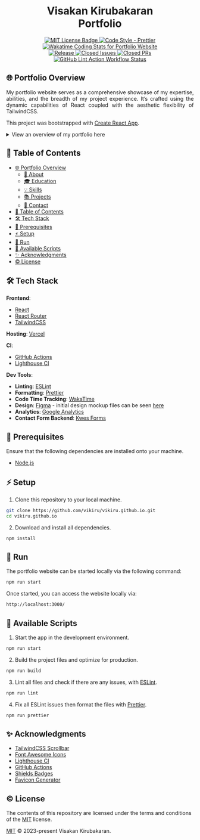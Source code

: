 <h1 align="center">Visakan Kirubakaran <br> Portfolio</h1>

<p align="center">
	<a href="https://github.com/vikiru/vikiru.github.io/blob/main/LICENSE">
		<img src="https://img.shields.io/badge/license-MIT-aqua" alt="MIT License Badge"/>
	</a>
	<a href="https://github.com/prettier/prettier">
		<img src="https://img.shields.io/badge/code_style-prettier-ff69b4.svg?style=flat-square" alt="Code Style - Prettier"/>
	</a>
	<a href="https://wakatime.com/@vikiru/projects/fqvyqubpbg">
		<img src="https://wakatime.com/badge/user/5e62f99d-3a1e-4fd2-8f37-77919d626a67/project/018bcb76-aa73-40c9-acb6-f83f325c3cd4.svg"
		alt="Wakatime Coding Stats for Portfolio Website"/>
	</a>
	<br>
	<a href="https://github.com/vikiru/vikiru.github.io/releases">
		<img src="https://img.shields.io/github/v/release/vikiru/vikiru.github.io" alt="Release"/>
	</a>
	<a href="https://github.com/vikiru/vikiru.github.io/issues?q=is%3Aissue+is%3Aclosed">
		<img src="https://img.shields.io/github/issues-closed/vikiru/vikiru.github.io" alt="Closed Issues"/>
	</a>
	<a href="https://github.com/vikiru/vikiru.github.io/pulls?q=is%3Apr+is%3Aclosed">
		<img src="https://img.shields.io/github/issues-pr-closed/vikiru/vikiru.github.io?label=closed%20prs" alt="Closed PRs">
	</a>
	<br>
	<a href="https://github.com/vikiru/vikiru.github.io/actions/workflows/lint.yml">
		<img src="https://github.com/vikiru/vikiru.github.io/actions/workflows/lint.yml/badge.svg" alt="GitHub Lint Action Workflow Status"/>
	</a>
</p>

## 🌐 Portfolio Overview

<p align="justify">My portfolio website serves as a comprehensive showcase of my expertise, abilities, and the breadth of my project experience. It’s crafted using the dynamic capabilities of React coupled with the aesthetic flexibility of TailwindCSS.</p>

This project was bootstrapped with [Create React App](https://github.com/facebook/create-react-app).

<details closed>

<summary>View an overview of my portfolio here</summary>

### 📄 About

**Name**: Visakan Kirubakaran

**Title**: Software Developer

### 🎓 Education

**Bachelor of Engineering - BEng., Software Engineering** - Carleton University (Sept 2018 - Apr 2023)

**IBM Full Stack Software Developer Certificate** - [Coursera](https://coursera.org/share/2c288e462af814df334a75f4e59cbfe6) (Oct 2023 - Nov 2023)

**IBM DevOps and Software Engineering Certificate** - [Coursera](https://coursera.org/share/ff5dc718cd4f17208f60c5004f079928) (Nov 2023 - Dec 2023)

### 💡 Skills

**Languages**: Java, Python, HTML, CSS, JavaScript

**Frameworks**: Spring, JUnit5, Mocha, Express.js, React, React Router, Django, Flask

**Libraries**: NumPy, SciPy, SimPy, Pandas, Sinon, Chai, DaisyUI

**Tools**: Maven, npm, pip, git, GitHub, GitHub Desktop, Postman

**Database**: MySQL, SQLite, MongoDB, Sequelize, Mongoose

**DevOps**: CircleCI, GitHub Actions, Snyk

**Editor/IDE**: VSCode, IntelliJ, Eclipse

**Hosting**: GitHub Pages, Heroku, Render, Vercel, Firebase

**Runtime**: Node.js

**OS**: Windows, Ubuntu

### 📚 Projects

<details>
<summary><h3> View all projects </h3></summary>

- **Kelbrum | Anime Recommendation System**
  - Technologies Used: `Node.js`, `React`, `React Router`, `TailwindCSS`, `DaisyUI`, `Tensorflow.js`
  - [GitHub Repo](https://github.com/vikiru/kelbrum)
  - [Project Showcase Page](https://vikiru.vercel.app/projects/Kelbrum)

- **Parseum | Markdown Editor and Parser**
  - Technologies Used: `Node.js`, `Peggy.js`, `React`, `TailwindCSS`, `DaisyUI`
  - [GitHub Repo](https://github.com/vikiru/parseum)
  - [Project Showcase Page](https://vikiru.vercel.app/projects/Parseum)

- **RESTasaurus | Dinosaur REST API**
  - Technologies Used: `Express.js`, `MongoDB`, `Mongoose`, `Sinon`, `Mocha`, `Chai`
  - [GitHub Repo](https://github.com/vikiru/restasaurus)
  - [Project Showcase Page](https://vikiru.vercel.app/projects/RESTasaurus)

- **Portfolio Website**
  - Technologies Used: `React`, `React Router`, `TailwindCSS`
  - [GitHub Repo](https://github.com/vikiru/vikiru.github.io)
  - [Project Showcase Page](https://vikiru.vercel.app/projects/Portfolio)

- **Urvo | Multi-purpose Discord Bot**
  - Technologies Used: `Node.js`, `SQLite`, `Sequelize`, `Mocha`, `Chai`
  - [GitHub Repo](https://github.com/vikiru/Urvo)
  - [Project Showcase Page](https://vikiru.vercel.app/projects/Urvo)

- **CodeSmell | Static Analysis Tool**
  - Technologies Used: `Java`, `Maven`, `JUnit`, `Python`, `JavaFX WebView`, `HTML`, `CSS`, `JavaScript`
  - [GitHub Repo](https://github.com/vikiru/CodeSmell)
  - [Project Showcase Page](https://vikiru.vercel.app/projects/CodeSmell)

- **discrete-sim | Manufacturing Facility Simulation**
  - Technologies Used: `Python`, `NumPy`, `SciPy`, `SimPy`
  - [GitHub Repo](https://github.com/vikiru/discrete-sim)
  - [Project Showcase Page](https://vikiru.vercel.app/projects/discrete-sim)

- **Mini-SurveyMonkey | Spring Boot CRUD Web App**
  - Technologies Used: `Java`, `Maven`, `Spring Boot`, `Thymeleaf`, `JUnit`, `HTML`, `CSS`, `JavaScript`
  - [GitHub Repo](https://github.com/vikiru/Mini-SurveyMonkey)
  - [Project Showcase Page](https://vikiru.vercel.app/projects/Mini-SurveyMonkey)

- **Elevator Simulator | Threads and UDP**
  - Technologies Used: `Java`, `Maven`, `JUnit`
  - GitHub Repo: `private`
  - [Project Showcase Page](https://vikiru.vercel.app/projects/Elevator-Simulator)

- **digitalRisk | MVC Swing Game**
  - Technologies Used: `Java`, `Maven`, `JUnit`, `Swing`
  - [GitHub Repo](https://github.com/flavji/digitalRisk)
  - [Project Showcase Page](https://vikiru.vercel.app/projects/digitalRisk)

</details>

### 📧 Contact

 <p align="left">
  <a href="https://www.linkedin.com/in/viskirubakaran/">
    <img src="https://img.shields.io/badge/LinkedIn-0077B5?style=for-the-badge&logo=linkedin&logoColor=white">
  </a>
  <a href="https://wakatime.com/@vikiru">
    <img src="https://img.shields.io/badge/GitHub-100000?style=for-the-badge&logo=github&logoColor=white">
  </a>
</p>

</details>

## 📖 Table of Contents

- [🌐 Portfolio Overview](#-portfolio-overview)
  - [📄 About](#-about)
  - [🎓 Education](#-education)
  - [💡 Skills](#-skills)
  - [📚 Projects](#-projects)
  - [📧 Contact](#-contact)
- [📖 Table of Contents](#-table-of-contents)
- [🛠️ Tech Stack](#️-tech-stack)
- [📝 Prerequisites](#-prerequisites)
- [⚡ Setup](#-setup)
- [🚀 Run](#-run)
- [📜 Available Scripts](#-available-scripts)
- [✨ Acknowledgments](#-acknowledgments)
- [©️ License](#️-license)

## 🛠️ Tech Stack

**Frontend**:

- [React](https://react.dev/)
- [React Router](https://reactrouter.com/en/main)
- [TailwindCSS](https://tailwindcss.com/)

**Hosting**: [Vercel](https://vercel.com/)

**CI**:

- [GitHub Actions](https://github.com/features/actions)
- [Lighthouse CI](https://github.com/GoogleChrome/lighthouse-ci)

**Dev Tools**:

- **Linting**: [ESLint](https://eslint.org/)
- **Formatting**: [Prettier](https://prettier.io/)
- **Code Time Tracking**: [WakaTime](https://wakatime.com/)
- **Design**: [Figma](https://www.figma.com/) - initial design mockup files can be seen [here](https://www.figma.com/file/eFWKPcabJAf7FLOdOXd5d6/Portfolio-Website?type=design&t=HThRE3vIBx3VTIwe-6)
- **Analytics**: [Google Analytics](https://marketingplatform.google.com/about/analytics/)
- **Contact Form Backend**: [Kwes Forms](https://kwesforms.com/)

## 📝 Prerequisites

Ensure that the following dependencies are installed onto your machine.

- [Node.js](https://nodejs.org/en/download)

## ⚡ Setup

1. Clone this repository to your local machine.

```bash
git clone https://github.com/vikiru/vikiru.github.io.git
cd vikiru.github.io
```

2. Download and install all dependencies.

```bash
npm install
```

## 🚀 Run

The portfolio website can be started locally via the following command:

```bash
npm run start
```
Once started, you can access the website locally via:

```bash
http://localhost:3000/
```

## 📜 Available Scripts

1. Start the app in the development environment.

```bash
npm run start
```

2. Build the project files and optimize for production.

```bash
npm run build
```

3. Lint all files and check if there are any issues, with [ESLint](https://eslint.org/).

```bash
npm run lint
```

4. Fix all ESLint issues then format the files with [Prettier](https://prettier.io/).

```bash
npm run prettier
```

## ✨ Acknowledgments

- [TailwindCSS Scrollbar](https://github.com/adoxography/tailwind-scrollbar)
- [Font Awesome Icons](https://fontawesome.com/)
- [Lighthouse CI](https://github.com/GoogleChrome/lighthouse-ci)
- [GitHub Actions](https://github.com/features/actions)
- [Shields Badges](https://github.com/badges/shields)
- [Favicon Generator](https://favicon.io/favicon-generator/)

## ©️ License

The contents of this repository are licensed under the terms and conditions of the [MIT](https://choosealicense.com/licenses/mit/) license.

[MIT](LICENSE) &copy; 2023-present Visakan Kirubakaran.

